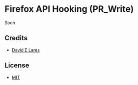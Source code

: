 # Firefox API Hooking (PR_Write)

Soon

## Credits

 - [David E Lares](https://twitter.com/davidlares3)

## License

 - [MIT](https://opensource.org/licenses/MIT)
